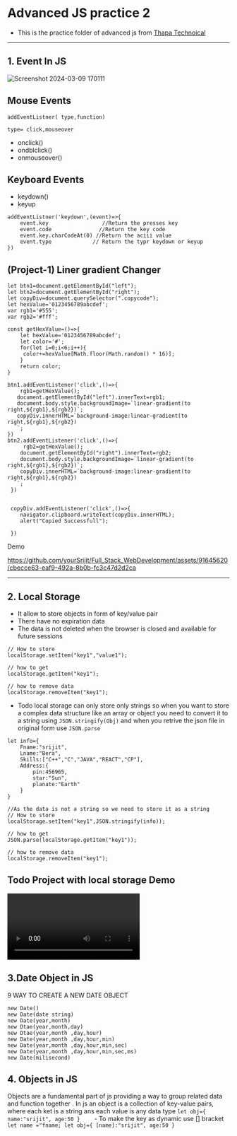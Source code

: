 # Advanced JS practice 2
- This is the practice folder of advanced js from [Thapa Technoical](https://youtu.be/YwsOCN8woA8?si=vjtXdh9nqPtQ0-3Y)  
---

## 1. Event In JS

![Screenshot 2024-03-09 170111](https://github.com/yourSrijit/Full_Stack_WebDevelopment/assets/91645620/49c85e30-d6db-4009-80b7-c5667745011a)

## Mouse Events
```
addEventListner( type,function)

type= click,mouseover
```
 
- onclick()
- ondblclick()
- onmouseover()

## Keyboard Events
- keydown()
- keyup
```
addEventListner('keydown',(event)=>{
    event.key                 //Return the presses key
    event.code               //Return the key code
    event.key.charCodeAt(0) //Return the aciii value
    event.type             // Return the typr keydown or keyup
})
```


## (Project-1) Liner gradient Changer 

```
let btn1=document.getElementById("left");
let btn2=document.getElementById("right");
let copyDiv=document.querySelector(".copycode");
let hexValue='0123456789abcdef';
var rgb1='#555';
var rgb2='#fff';

const getHexValue=()=>{ 
    let hexValue='0123456789abcdef';
    let color='#';
    for(let i=0;i<6;i++){
     color+=hexValue[Math.floor(Math.random() * 16)];
    }
    return color;
}

btn1.addEventListener('click',()=>{ 
    rgb1=getHexValue();
   document.getElementById("left").innerText=rgb1;
   document.body.style.backgroundImage=`linear-gradient(to right,${rgb1},${rgb2})`;
   copyDiv.innerHTML=`background-image:linear-gradient(to right,${rgb1},${rgb2})
   `;
})
btn2.addEventListener('click',()=>{ 
     rgb2=getHexValue();
    document.getElementById("right").innerText=rgb2;
    document.body.style.backgroundImage=`linear-gradient(to right,${rgb1},${rgb2})`;
    copyDiv.innerHTML=`background-image:linear-gradient(to right,${rgb1},${rgb2})
   `;
 })


 copyDiv.addEventListener('click',()=>{
    navigator.clipboard.writeText(copyDiv.innerHTML);
    alert("Copied Successfull");
    
 })
 ```

 Demo 
 
https://github.com/yourSrijit/Full_Stack_WebDevelopment/assets/91645620/cbecce63-eaf9-492a-8b0b-fc3c47d2d2ca


---

## 2. Local Storage
- It allow to store objects in form of key/value pair
- There have no expiration data
- The data is not deleted when the browser is closed and available for future sessions

```
// How to store 
localStorage.setItem("key1","value1");

// how to get 
localStorage.getItem("key1");

// how to remove data 
localStorage.removeItem("key1");

```

- Todo local storage can only store only strings so when you want to store a complex
data structure like an array or object you need to convert it to a string using `JSON.stringify(Obj)`
and when you retrive the json file in original form use `JSON.parse`

```
let info={
    Fname:"srijit",
    Lname:"Bera",
    Skills:["C++","C","JAVA","REACT","CP"],
    Address:{
        pin:456965,
        star:"Sun",
        planate:"Earth"
    }
}

//As the data is not a string so we need to store it as a string
// How to store 
localStorage.setItem("key1",JSON.stringify(info));

// how to get 
JSON.parse(localStorage.getItem("key1"));

// how to remove data 
localStorage.removeItem("key1");

```

## Todo Project with local storage Demo
 
 ![Demo Video](https://i.imgur.com/Re69tte.mp4)

## 3.Date Object in JS
  9 WAY TO CREATE A NEW DATE OBJECT
  ```
  new Date()
  new Date(date string)
  new Date(year,month)
  new Dtae(year,month,day)
  new Dtae(year,month ,day,hour)
  new Date(year,month ,day,hour,min)
  new Date(year,month ,day,hour,min,sec)
  new Date(year,month ,day,hour,min,sec,ms)
  new Date(milisecond)
  ```



  ## 4. Objects in JS

Objects are a fundamental part of js providing a way to group related data and function together . In js an object is a collection of key-value pairs,
where each ket is a string ans each value is any data type
    ```
    let obj={
        name:"srijit",
        age:50
    }    
    ```
    - To make the key as dynamic use [] bracket 
    ```
       let name ="fname;
      let obj={
        [name]:"srijit",
        age:50
    } 
    ```